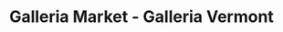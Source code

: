---
title: "Galleria Market - Galleria Vermont"
url: /los-angeles/galleria-market-galleria-vermont/
shop: Supermarkt
---